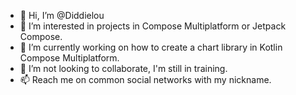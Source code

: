 - 👋 Hi, I’m @Diddielou
- 👀 I’m interested in projects in Compose Multiplatform or Jetpack Compose.
- 🌱 I’m currently working on how to create a chart library in Kotlin Compose Multiplatform.
- 💞️ I’m not looking to collaborate, I'm still in training.
- 📫 Reach me on common social networks with my nickname.

<!---
Diddielou/Diddielou is a ✨ special ✨ repository because its `README.md` (this file) appears on your GitHub profile.
You can click the Preview link to take a look at your changes.
--->
